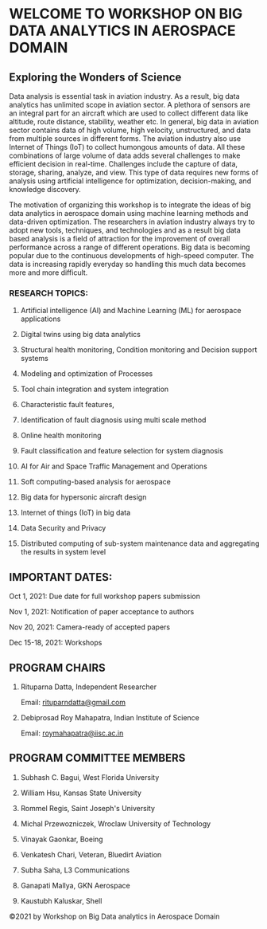 # WELCOME TO WORKSHOP ON BIG DATA ANALYTICS IN AEROSPACE DOMAIN

## Exploring the Wonders of Science

Data analysis is essential task in aviation industry. As a result, big data analytics has unlimited scope in aviation sector. A plethora of sensors are an integral part for an aircraft which are used to collect different data like altitude, route distance, stability, weather etc. In general, big data in aviation sector contains data of high volume, high velocity, unstructured, and data from multiple sources in different forms. The aviation industry also use Internet of Things (IoT) to collect humongous amounts of data. All these combinations of large volume of data adds several challenges to make efficient decision in real-time. Challenges include the capture of data, storage, sharing, analyze, and view. This type of data requires new forms of analysis using artificial intelligence for optimization, decision-making, and knowledge discovery.

 

The motivation of organizing this workshop is to integrate the ideas of big data analytics in aerospace domain using machine learning methods and data-driven optimization. The researchers in aviation industry always try to adopt new tools, techniques, and technologies and as a result big data based analysis is a field of attraction for the improvement of overall performance across a range of different operations. Big data is becoming popular due to the continuous developments of high-speed computer. The data is increasing rapidly everyday so handling this much data becomes more and more difficult.



### RESEARCH TOPICS:

1. Artificial intelligence (AI) and Machine Learning (ML) for aerospace applications



 

2. Digital twins using big data analytics

 

3. Structural health monitoring, Condition monitoring and Decision support systems

 

4. Modeling  and optimization of Processes

 

5. Tool chain integration and system integration

 

6. Characteristic fault features,

 

7. Identification of fault diagnosis using multi scale method

 

8. Online health monitoring

 

9. Fault classification and feature selection for system diagnosis 

 

10. AI for Air and Space Traffic Management and Operations

 

11. Soft computing-based analysis for aerospace

 

12. Big data for hypersonic aircraft design

 

13. Internet of things (IoT) in big data

 

14. Data Security and Privacy 

 

15. Distributed computing of sub-system maintenance data and aggregating the results in system level

## IMPORTANT DATES:

Oct 1, 2021: Due date for full workshop papers submission



Nov 1, 2021: Notification of paper acceptance to authors



Nov 20, 2021: Camera-ready of accepted papers



Dec 15-18, 2021: Workshops

## PROGRAM CHAIRS



1. Rituparna Datta, Independent Researcher



   Email: rituparndatta@gmail.com



2. Debiprosad Roy Mahapatra, Indian Institute of Science



   Email: roymahapatra@iisc.ac.in

 

## PROGRAM COMMITTEE MEMBERS



1. Subhash C. Bagui, West Florida University



2. William Hsu, Kansas State University



3. Rommel Regis, Saint Joseph's University 



4. Michal Przewozniczek, Wroclaw University of Technology



5. Vinayak Gaonkar, Boeing



6. Venkatesh Chari, Veteran, Bluedirt Aviation



7. Subha Saha, L3 Communications 



8. Ganapati Mallya, GKN Aerospace



9. Kaustubh Kaluskar, Shell

 

©2021 by Workshop on Big Data analytics in Aerospace Domain



